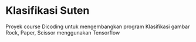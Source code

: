 # Klasifikasi Suten
Proyek course Dicoding untuk mengembangkan program Klasifikasi gambar Rock, Paper, Scissor menggunakan Tensorflow
